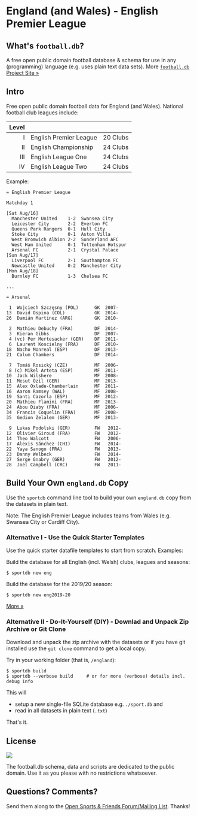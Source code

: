 # England (and Wales) - English Premier League

## What's `football.db`?

A free open public domain football database & schema
for use in any (programming) language (e.g. uses plain text data sets).
More [`football.db` Project Site »](http://openfootball.github.io)


## Intro

Free open public domain football data for England (and Wales).
National football club leagues include:

| Level |                               |           |
| ----: | ----------------------------- | --------- |
|     I | English Premier League        | 20 Clubs  |
|    II | English Championship          | 24 Clubs  |
|   III | English League One            | 24 Clubs  |
|    IV | English League Two            | 24 Clubs  |



Example:

```
= English Premier League

Matchday 1

[Sat Aug/16]
  Manchester United    1-2  Swansea City
  Leicester City       2-2  Everton FC
  Queens Park Rangers  0-1  Hull City
  Stoke City           0-1  Aston Villa
  West Bromwich Albion 2-2  Sunderland AFC
  West Ham United      0-1  Tottenham Hotspur
  Arsenal FC           2-1  Crystal Palace
[Sun Aug/17]
  Liverpool FC         2-1  Southampton FC
  Newcastle United     0-2  Manchester City
[Mon Aug/18]
  Burnley FC           1-3  Chelsea FC

...
```

```
= Arsenal

 1  Wojciech Szczęsny (POL)      GK  2007-
13  David Ospina (COL)           GK  2014-
26  Damián Martinez (ARG)        GK  2010-

 2  Mathieu Debuchy (FRA)        DF  2014-
 3  Kieran Gibbs                 DF  2007-
 4 (vc) Per Mertesacker (GER)    DF  2011-
 6  Laurent Koscielny (FRA)      DF  2010-
18  Nacho Monreal (ESP)          DF  2013-
21  Calum Chambers               DF  2014-

 7  Tomáš Rosický (CZE)          MF  2006-
 8 (c) Mikel Arteta (ESP)        MF  2011-
10  Jack Wilshere                MF  2008-
11  Mesut Özil (GER)             MF  2013-
15  Alex Oxlade-Chamberlain      MF  2011-
16  Aaron Ramsey (WAL)           MF  2008-
19  Santi Cazorla (ESP)          MF  2012-
20  Mathieu Flamini (FRA)        MF  2013-
24  Abou Diaby (FRA)             MF  2006-
34  Francis Coquelin (FRA)       MF  2008-
35  Gedion Zelalem (GER)         MF  2013-

 9  Lukas Podolski (GER)         FW   2012-
12  Olivier Giroud (FRA)         FW   2012-
14  Theo Walcott                 FW   2006-
17  Alexis Sánchez (CHI)         FW   2014-
22  Yaya Sanogo (FRA)            FW   2013-
23  Danny Welbeck                FW   2014-
27  Serge Gnabry (GER)           FW   2012-
28  Joel Campbell (CRC)          FW   2011-
```


## Build Your Own `england.db` Copy

Use the `sportdb` command line tool to build your own `england.db` copy
from the datasets in plain text. 

Note:  The English Premier League includes teams from Wales
(e.g. Swansea City or Cardiff City).


### Alternative I - Use the Quick Starter Templates

Use the quick starter datafile templates to start from scratch. Examples:

Build the database for all English (incl. Welsh) clubs, leagues and seasons:

    $ sportdb new eng

Build the database for the 2019/20 season:

    $ sportdb new eng2019-20

[More »](https://github.com/openfootball/quick-starter)



### Alternative II - Do-It-Yourself (DIY) - Downlad and Unpack Zip Archive or Git Clone

Download and unpack the zip archive with the datasets or if you have git installed use the `git clone` command to
get a local copy.

Try in your working folder (that is, `/england`):

```
$ sportdb build
$ sportdb --verbose build     # or for more (verbose) details incl. debug info
```

This will

- setup a new single-file SQLite database e.g. `./sport.db` and
- read in all datasets in plain text (`.txt`)

That's it.


## License

![](https://publicdomainworks.github.io/buttons/zero88x31.png)

The football.db schema, data and scripts are dedicated to the public domain. Use it as you please with no restrictions whatsoever.


## Questions? Comments?

Send them along to the
[Open Sports & Friends Forum/Mailing List](http://groups.google.com/group/opensport).
Thanks!
